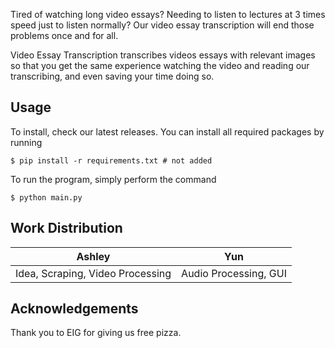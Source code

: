 Tired of watching long video essays? Needing to listen to lectures at 3 times speed just to listen normally? Our video essay transcription will end those problems once and for all.

Video Essay Transcription transcribes videos essays with relevant images so that you get the same experience watching the video and reading our transcribing, and even saving your time doing so.
## Usage
To install, check our latest releases.
You can install all required packages by running
```
$ pip install -r requirements.txt # not added
```
To run the program, simply perform the command
```
$ python main.py
```
## Work Distribution

| Ashley  | Yun  |
| --- | --- |
|   Idea, Scraping, Video Processing  |  Audio Processing, GUI   |

## Acknowledgements
Thank you to EIG for giving us free pizza.
